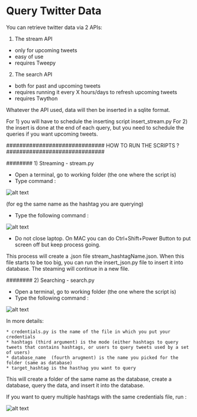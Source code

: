 # Query Twitter Data

You can retrieve twitter data via 2 APIs:


1) The stream API
- only for upcoming tweets
- easy of use
- requires Tweepy

2) The search API
- both for past and upcoming tweets
- requires running it every X hours/days to refresh upcoming tweets
- requires Twython

Whatever the API used, data will then be inserted in a sqlite format.

For 1) you will have to schedule the inserting script insert_stream.py
For 2) the insert is done at the end of each query, but you need to schedule the queries if you want upcoming tweets.



############################## HOW TO RUN THE SCRIPTS ? ##############################

######## 1) Streaming - stream.py 
- Open a terminal, go to working folder (the one where the script is)
- Type command :

![alt text](https://github.com/NicolasGDM/Query_twitter_data/blob/master/miscellaneous/create_dir.png)

(for eg the same name as the hashtag you are querying)

- Type the following command : 

![alt text](https://github.com/NicolasGDM/Query_twitter_data/blob/master/miscellaneous/stream_command_line.png)

- Do not close laptop. On MAC you can do Ctrl+Shift+Power Button to put screen off but keep process going.


This process will create a .json file stream_hashtagName.json. When this file starts to be too big, you can run the insert_json.py file to insert it into database. The steaming will continue in a new file.



######## 2) Searching - search.py 
- Open a terminal, go to working folder (the one where the script is)
- Type the following command : 
  
![alt text](https://github.com/NicolasGDM/Query_twitter_data/blob/master/miscellaneous/search_command_line.png)

In more details:
  
    * credentials.py is the name of the file in which you put your credentials
    * hashtags (third argument) is the mode (either hashtags to query tweets that contains hashtags, or users to query tweets used by a set of users)
    * database_name  (fourth arugment) is the name you picked for the folder (same as database)
    * target_hashtag is the hasthag you want to query
    
  This will create a folder of the same name as the database, create a database, query the data, and insert it into the database.
  
 If you want to query multiple hashtags with the same credentials file, run :
 
![alt text](https://github.com/NicolasGDM/Query_twitter_data/blob/master/miscellaneous/search_command_line_more_than_one_hash.png)
